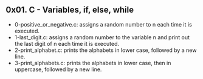 ## 0x01. C - Variables, if, else, while
* 0-positive_or_negative.c: assigns a random number to n each time it is executed.
* 1-last_digit.c: assigns a random number to the variable n and print out the last digit of n each time it is executed.
* 2-print_alphabet.c: prints the alphabets in lower case, followed by a new line.
* 3-print_alphabets.c: prints the alphabets in lower case, then in uppercase, followed by a new line.
